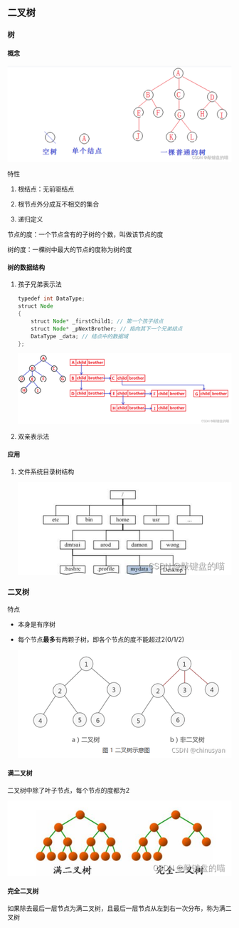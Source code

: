 ## 二叉树

### 树

#### 概念

![Tree.png](images/btree/Tree.png)

特性

1. 根结点：无前驱结点

2. 根节点外分成互不相交的集合

3. 递归定义

节点的度：一个节点含有的子树的个数，叫做该节点的度

树的度：一棵树中最大的节点的度称为树的度

#### 树的数据结构

1. 孩子兄弟表示法

    ```java
    typedef int DataType;
    struct Node
    {
        struct Node* _firstChild1; // 第一个孩子结点
        struct Node* _pNextBrother; // 指向其下一个兄弟结点
        DataType _data; // 结点中的数据域
    };
    ```
    
    ![TreeStructure.png](images/btree/TreeStructure.png)

2. 双亲表示法

#### 应用

1. 文件系统目录树结构

    ![TreeInApplication.png](images/btree/TreeInApplication.png)

### 二叉树

特点

* 本身是有序树

* 每个节点**最多**有两颗子树，即各个节点的度不能超过2(0/1/2)

    ![BinaryTree.png](images/btree/BinaryTree.png)

#### 满二叉树

二叉树中除了叶子节点，每个节点的度都为2

![BinaryTreeFull.png](images/btree/BinaryTreeFull.png)

#### 完全二叉树

如果除去最后一层节点为满二叉树，且最后一层节点从左到右一次分布，称为满二叉树